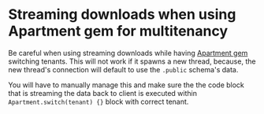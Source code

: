 # Streaming downloads when using Apartment gem for multitenancy

Be careful when using streaming downloads while having [Apartment gem](https://github.com/rails-on-services/apartment) switching tenants. This will not work if it spawns a new thread, because, the new thread's connection will default to use the `.public` schema's data.

You will have to manually manage this and make sure the the code block that is streaming the data back to client is executed within `Apartment.switch(tenant) {}` block with correct tenant.